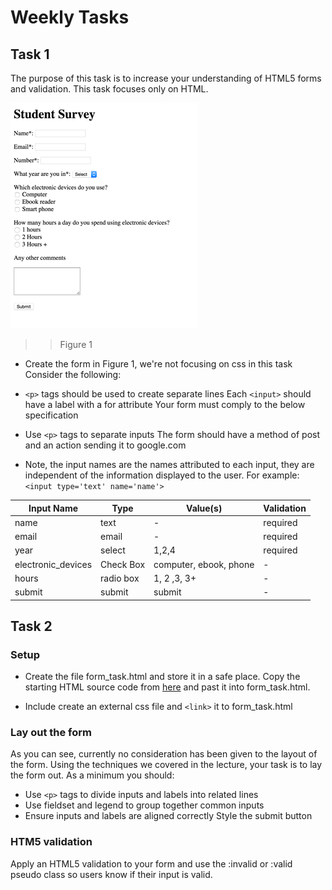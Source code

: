 # Weekly Tasks 


## Task 1 

The purpose of this task is to increase your understanding of HTML5 forms and validation. This task focuses only on HTML. 


![](./assets/task_form.png)

>> Figure 1

- Create the form in Figure 1, we're not focusing on css in this task
Consider the following:

- `<p>` tags should be used to create separate lines
Each `<input>` should have a label with a for attribute
Your form must comply to the below specification

- Use `<p>` tags to separate inputs
The form should have a method of post and an action sending it to google.com
- Note, the input names are the names attributed to each input, they are independent of the information displayed to the user. For example:
`<input type='text' name='name'>`

<table>
<thead>
<tr>
<th>Input Name</th>
<th>Type</th>
<th>Value(s)</th>
<th>Validation</th>
</tr>
</thead>
<tbody>
<tr>
<td>name</td>
<td>text</td>
<td>-</td>
<td>required</td>
</tr>
<tr>
<td>email</td>
<td>email</td>
<td>-</td>
<td>required</td>
</tr>
<tr>
<td>year</td>
<td>select</td>
<td>1,2,4</td>
<td>required</td>
</tr>
<tr>
<td>electronic_devices</td>
<td>Check Box</td>
<td>computer, ebook, phone</td>
<td>-</td>
</tr>
<tr>
<td>hours</td>
<td>radio box</td>
<td>1, 2 ,3, 3+</td>
<td>-</td>
</tr>
<tr>
<td>submit</td>
<td>submit</td>
<td>submit</td>
<td>-</td>
</tr>
</tbody>
</table>


## Task 2 


### Setup 

- Create the file form_task.html and store it in a safe place. Copy the starting HTML source code from [here](https://raw.githubusercontent.com/sirus21/Internet_technology/master/session8/practicals/session_8_main_task.html) and past it into form_task.html.

- Include create an external css file and `<link>` it to form_task.html


### Lay out the form

As you can see, currently no consideration has been given to the layout of the form. Using the techniques we covered in the lecture, your task is to lay the form out. As a minimum you should:

- Use `<p>` tags to divide inputs and labels into related lines
- Use fieldset and legend to group together common inputs
- Ensure inputs and labels are aligned correctly
Style the submit button

###  HTM5 validation

Apply an HTML5 validation to your form and use the :invalid or :valid pseudo class so users know if their input is valid.
